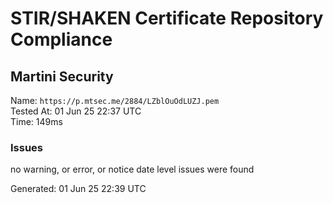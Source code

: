 # STIR/SHAKEN Certificate Repository Compliance

## Martini Security

Name: `https://p.mtsec.me/2884/LZblOuOdLUZJ.pem`\
Tested At: 01 Jun 25 22:37 UTC\
Time: 149ms

### Issues

no warning, or error, or notice date level issues were found

Generated: 01 Jun 25 22:39 UTC
